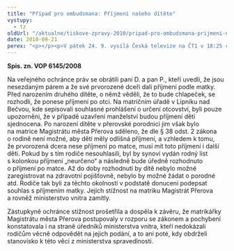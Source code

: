 ```yaml
---
title: "Případ pro ombudsmana: Příjmení našeho dítěte"
vystupy:
  - tz
oldUrl: "/aktualne/tiskove-zpravy-2010/pripad-pro-ombudsmana-prijmeni-naseho-ditete-1"
date: 2010-09-21
perex: "<p></p><p>V pátek 24. 9. vysílá Česká televize na ČT1 v 18:25 čtvrtý díl cyklu Případ pro ombudsmana (repríze v pondělí 27. 9. ve 12:25 na ČT2). V dílu nazvaném Příjmení našeho dítěte ochránce řešil potíže nesezdaného páru, který chtěl, aby dcera měla příjmení po matce a syn po otci. </p>"
---
```


<!-- imported from the old website -->

<p><b>Spis. zn. VOP 6145/2008</b></p><p>Na veřejného ochránce práv se obrátili paní D. a pan P., kteří uvedli, že jsou nesezdaným párem a že své prvorozené dceři dali příjmení podle matky. Před narozením druhého dítěte, o němž věděli, že to bude chlapeček, se rozhodli, že ponese příjmení po otci. Na matričním úřadě v Lipníku nad Bečvou, kde sepisovali souhlasné prohlášení o určení otcovství, byli pouze upozorněni, že v případě uzavření manželství budou příjmení dětí sjednocena. Po narození dítěte v přerovské porodnici jim však bylo na matrice Magistrátu města Přerova sděleno, že dle § 38 odst. 2 zákona o rodině není možné, aby děti měly odlišná příjmení, a vzhledem k tomu, že prvorozená dcera nese příjmení po matce, musí mít toto příjmení i další děti. Pokud by s tím rodiče nesouhlasili, byl by synovi vydán rodný list s kolonkou příjmení „neurčeno“ a následně bude úředně rozhodnuto o příjmení po matce. Až do doby rozhodnutí by dítě nebylo možné zaregistrovat na zdravotní pojišťovně, nebylo by možné žádat o porodné atd. Rodiče tak byli za těchto okolností v podstatě donuceni podepsat souhlas s příjmením matky. Jejich stížnost na matriku Magistrát Přerova a rovněž ministerstvo vnitra zamítly.</p><p>Zástupkyně ochránce stížnost prošetřila a dospěla k závěru, že matrikářky Magistrátu města Přerova postupovaly v rozporu se zákonem a pochybení konstatovala i na straně úředníků ministerstva vnitra, kteří nedokázali rodičům věcně odpovědět na jejich podání, a to ani poté, kdy obdrželi stanovisko k této věci z ministerstva spravedlnosti.</p>
